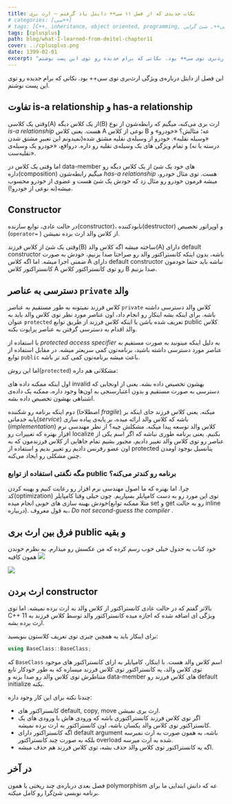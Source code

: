 ```yaml
---
title: نکات جدیدی که از فصل ۱۱ سی++ دایتل یاد گرفتم – ارث بری
# categories: [سی++]
# tags: [C++, inheritance, object oriented, programming, یادگیری, ارث بری, برنامه نویسی, دایتل, سی++, شئ گرایی]
tags: [cplusplus]
path: blog/what-I-learned-from-deitel-chapter11
cover: ../cplusplus.png
date: 1399-02-01
excerpt: "این فصل از دایتل درباره‌ی ویژگی ارث‌بری توی سی++ بود. نکاتی که برام جدیده رو توی این پست نوشتم."
---
```



این فصل از دایتل درباره‌ی ویژگی ارث‌بری توی سی++ بود. نکاتی که برام جدیده رو توی این پست نوشتم.

## تفاوت is-a relationship و has-a relationship

وقتی یک کلاسی(A) از یک کلاس دیگه(B) ارث بری می‌کنه، میگیم که رابطه‌شون از نوع _is-a relationship_
هست. یعنی کلاس A نوعی از کلاس B عه؛ مثالش؟ «خودرو» و «وسیله نقلیه». 
خودرو از وسیله‌ی نقلیه مشتق شده(نمیدونم این تعبیرِ مشتق شدن درسته یا نه)
و تمام ویژگی های یک وسیله‌ی نقلیه رو داره. درواقع، «خودرو یک وسیله‌ی 
نقلیه‌ست».

اما وقتی یک کلاس در data-member های خود یک شئ از یک کلاس دیگه رو داره(composition) میگیم رابطه‌شون                _has-a relationship_ هست. توی مثال خودرو، میشه فرمون خودرو رو مثال زد که خودش یک شئ هست و عضوی از خودرو محسوب میشه(نه نوعی از خودرو!).

## Constructor

در حالت عادی، توابع سازنده(constructor)، نابودکننده(destructor) و اوپراتور تخصیص (`operator=` ) از کلاس والد ارث برده نمیشن.

وقتی یک شئ از کلاس فرزند(B) ساخته میشه اگه کلاس والد(A) دارای default
constructor باشه، بدون اینکه کانستراکتور والد رو صراحتا صدا بزنیم، خودش
به صورت ضمنی اجرا میشه. اما اگه کلاس A دارای default constructor نباشه 
باید حتما خودمون کانستراکتور کلاس A رو توی کانستراکتور کلاس B صدا بزنیم.

## دسترسی به عناصر `private` والد

کلاس فرزند نمیتونه به طور مستقیم به عناصر `private` کلاس والد دسترسی داشته باشه. برای اینکه بشه اینکار رو انجام داد، اون عناصر مورد نظر توی کلاس والد باید به عنوان `protected` تعریف شده باشن یا اینکه کلاس فرزند از طریق توابع public کلاس والد اقدام به دسترسی گرفتن به عناصر پرایوت بکنه. 

با استفاده از _protected access specifier_ به دلیل اینکه میتونید به صورت مستقیم به عناصر مورد دسترسی داشته باشید، برنامه‌تون کمی سریعتر میشه. در مقابل استفاده از توابع `public` باعث میشه برنامه‌تون کمی کند تر باشه.

اما این روش(`protected`) مشکلاتی هم داره:

اول اینکه ممکنه داده های invalid بهشون تخصیص داده بشه. یعنی از 
اونجایی که دسترسی به صورت مستقیم و بدون اعتبارسنجی به اون‌ها وجود داره، 
ممکنه یک داده‌ی اشتباهی بهشون تخصیص داده بشه.

دوم اینکه برنامه رو شکننده (اصطلاحا _fragile_) میکنه. یعنی کلاس فرزند جای اینکه بر پایه خدماتی(_service_) باشه که کلاس والد ارائه میده، بر پایه‌ی پیاده سازی (_implementation_)
کلاس والد توسعه پیدا میکنه. مشکلش چیه؟ از نظر مهندسی نرم افزار بهتره که
تغییرات رو localize بکنیم. یعنی برنامه طوری نباشه که اگر اسم یکی از 
عناصر رو توی کلاس والد تغییر دادیم، مجبور بشیم تمام جاهایی از کلاس 
فرزندمون که به اون عضو رفرنس دادیم رو تغییر بدیم و استفاده از protected 
پتانسیل بوجود اومدن چنین مشکلی رو ایجاد می‌کنه.

### مگه نگفتی استفاده از توابع public برنامه رو کندتر می‌کنه؟

چرا. اما بهتره که ما اصول مهندسی نرم افزار رو رعایت کنیم و بهینه کردن
کد(optimization) توی این مورد رو به دست کامپایلر بسپاریم. چون خیلی وقتا
کامپایلر خودش بهینه سازی های خوبی انجام میده(مثلا ممکنه توابع set و get
رو به حالت inline دربیاره). به قول معروف، _Do not second-guess the compiler_ .

## فرق بین ارث بری public و بقیه

خود کتاب یه جدول خیلی خوب رسم کرده که من عکسش رو میذارم. به نظرم خوندن همون کافیه ![](https://seedpuller.space/wp-content/uploads/2020/04/image-1.png)

![](https://seedpuller.space/wp-content/uploads/2020/04/image-2.png)

## ارث بردن constructor

بالاتر گفتم که در حالت عادی کانستراکتور از کلاس والد به ارث برده 
نمیشه. اما توی C++ 11 ویژگی ای اضافه شده که اجازه میده کانستراکتور والد 
توسط کلاس فرزند به ارث برده بشه.

برای اینکار باید یه همچین چیزی توی تعریف کلاستون بنویسید:

```cpp
using BaseClass::BaseClass;
```

که `BaseClass` اسم کلاس والد هست. با اینکار، کامپایلر به 
ازای کانستراکتور های موجود توی کلاس والد، یه کانستراکتور توی کلاس فرزند 
میسازه که به طور خودکار تابع متناظرش توی کلاس والد رو صدا بزنه و 
data-member های کلاس فرزند رو default initialize بکنه.

چندتا نکته برای این کار وجود داره:

+ کانستراکتور های default, copy, move ارث بری نمیشن.
+ اگر 
	توی کلاس فرزند کانستراکتوری باشه که ورودی هاش با ورودی های یک 
	کانستراکتور توی کلاس والد یکسان باشه، اون کانستراکتور به ارث برده نمیشه.
+ اگه کانستراکتور دارای default argument باشه، به همون صورت به ارث نمیرسه بلکه به صورت چند کانستراکتور overload شده به ارث میرسه.
+ اگه یه کانستراکتور توی کلاس والد حذف بشه، توی کلاس فرزند هم حذف میشه.

## در آخر

فصل بعدی درباره‌ی چند ریختی یا همون polymorphism عه که دانش ابتدایی ما برای برنامه نویسی شئ‌گرا رو کامل میکنه.
